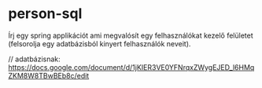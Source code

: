 # person-sql

Írj egy spring applikációt ami megvalósít egy felhasználókat kezelő felületet (felsorolja egy adatbázisból kinyert felhasználók neveit).

// adatbázisnak: https://docs.google.com/document/d/1jKIER3VE0YFNrqxZWygEJED_l6HMqZKM8W8TBwBEb8c/edit

